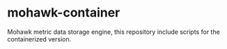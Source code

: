 # mohawk-container
Mohawk metric data storage engine, this repository include scripts for the containerized version.
